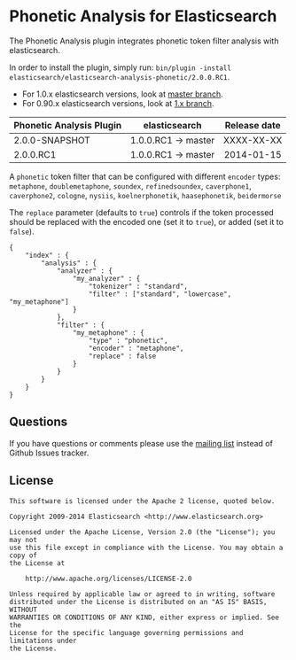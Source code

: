 Phonetic Analysis for Elasticsearch
===================================

The Phonetic Analysis plugin integrates phonetic token filter analysis with elasticsearch.

In order to install the plugin, simply run: `bin/plugin -install elasticsearch/elasticsearch-analysis-phonetic/2.0.0.RC1`.

* For 1.0.x elasticsearch versions, look at [master branch](https://github.com/elasticsearch/elasticsearch-analysis-phonetic/tree/master).
* For 0.90.x elasticsearch versions, look at [1.x branch](https://github.com/elasticsearch/elasticsearch-analysis-phonetic/tree/1.x).

|    Phonetic Analysis Plugin   |    elasticsearch    | Release date |
|-------------------------------|---------------------|:------------:|
| 2.0.0-SNAPSHOT                | 1.0.0.RC1 -> master |  XXXX-XX-XX  |
| 2.0.0.RC1                     | 1.0.0.RC1 -> master |  2014-01-15  |


A `phonetic` token filter that can be configured with different `encoder` types: 
`metaphone`, `doublemetaphone`, `soundex`, `refinedsoundex`, 
`caverphone1`, `caverphone2`, `cologne`, `nysiis`,
`koelnerphonetik`, `haasephonetik`, `beidermorse`

The `replace` parameter (defaults to `true`) controls if the token processed 
should be replaced with the encoded one (set it to `true`), or added (set it to `false`).

    {
        "index" : {
            "analysis" : {
                "analyzer" : {
                    "my_analyzer" : {
                        "tokenizer" : "standard",
                        "filter" : ["standard", "lowercase", "my_metaphone"]
                    }
                },
                "filter" : {
                    "my_metaphone" : {
                        "type" : "phonetic",
                        "encoder" : "metaphone",
                        "replace" : false
                    }
                }
            }
        }
    }

Questions
---------

If you have questions or comments please use the [mailing list](https://groups.google.com/group/elasticsearch) instead
of Github Issues tracker.

License
-------

    This software is licensed under the Apache 2 license, quoted below.

    Copyright 2009-2014 Elasticsearch <http://www.elasticsearch.org>

    Licensed under the Apache License, Version 2.0 (the "License"); you may not
    use this file except in compliance with the License. You may obtain a copy of
    the License at

        http://www.apache.org/licenses/LICENSE-2.0

    Unless required by applicable law or agreed to in writing, software
    distributed under the License is distributed on an "AS IS" BASIS, WITHOUT
    WARRANTIES OR CONDITIONS OF ANY KIND, either express or implied. See the
    License for the specific language governing permissions and limitations under
    the License.

